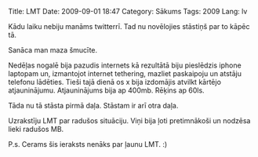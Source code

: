 Title: LMT
Date: 2009-09-01 18:47
Category: Sākums
Tags: 2009
Lang: lv

Kādu laiku nebiju manāms twitterrī. Tad nu novēlojies stāstiņš par to kāpēc tā.

Sanāca man maza šmucīte.

Nedēļas nogalē bija pazudis internets kā rezultātā biju pieslēdzis iphone laptopam un, izmantojot internet tethering, mazliet paskaipoju un atstāju telefonu lādēties. Tieši tajā dienā os x bija izdomājis atvilkt kārtējo atjauninājumu. Atjauninājums bija ap 400mb. Rēķins ap 60ls.

Tāda nu tā stāsta pirmā daļa. Stāstam ir arī otra daļa.

Uzrakstīju LMT par radušos situāciju. Viņi bija ļoti pretimnākoši un nodzēsa lieki radušos MB.

P.s. Cerams šis ieraksts nenāks par ļaunu LMT. :)
